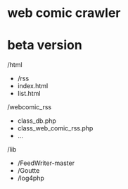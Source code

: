 # web comic crawler
# beta version 


/html
 + /rss
 + index.html
 + list.html

/webcomic_rss
 + class_db.php
 + class_web_comic_rss.php
 + ...

/lib
 + /FeedWriter-master
 + /Goutte
 + /log4php
